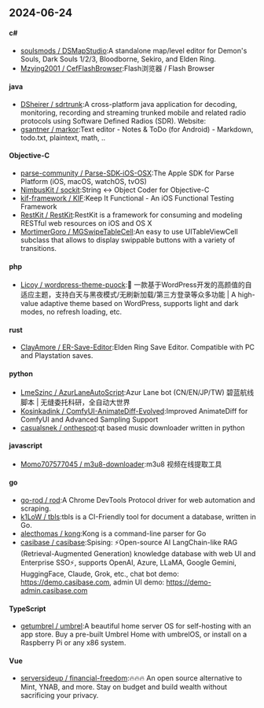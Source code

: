 ## 2024-06-24
#### c#
* [soulsmods / DSMapStudio](https://github.com/soulsmods/DSMapStudio):A standalone map/level editor for Demon's Souls, Dark Souls 1/2/3, Bloodborne, Sekiro, and Elden Ring.
* [Mzying2001 / CefFlashBrowser](https://github.com/Mzying2001/CefFlashBrowser):Flash浏览器 / Flash Browser
#### java
* [DSheirer / sdrtrunk](https://github.com/DSheirer/sdrtrunk):A cross-platform java application for decoding, monitoring, recording and streaming trunked mobile and related radio protocols using Software Defined Radios (SDR). Website:
* [gsantner / markor](https://github.com/gsantner/markor):Text editor - Notes & ToDo (for Android) - Markdown, todo.txt, plaintext, math, ..
#### Objective-C
* [parse-community / Parse-SDK-iOS-OSX](https://github.com/parse-community/Parse-SDK-iOS-OSX):The Apple SDK for Parse Platform (iOS, macOS, watchOS, tvOS)
* [NimbusKit / sockit](https://github.com/NimbusKit/sockit):String <-> Object Coder for Objective-C
* [kif-framework / KIF](https://github.com/kif-framework/KIF):Keep It Functional - An iOS Functional Testing Framework
* [RestKit / RestKit](https://github.com/RestKit/RestKit):RestKit is a framework for consuming and modeling RESTful web resources on iOS and OS X
* [MortimerGoro / MGSwipeTableCell](https://github.com/MortimerGoro/MGSwipeTableCell):An easy to use UITableViewCell subclass that allows to display swippable buttons with a variety of transitions.
#### php
* [Licoy / wordpress-theme-puock](https://github.com/Licoy/wordpress-theme-puock):🎨 一款基于WordPress开发的高颜值的自适应主题，支持白天与黑夜模式/无刷新加载/第三方登录等众多功能 | A high-value adaptive theme based on WordPress, supports light and dark modes, no refresh loading, etc.
#### rust
* [ClayAmore / ER-Save-Editor](https://github.com/ClayAmore/ER-Save-Editor):Elden Ring Save Editor. Compatible with PC and Playstation saves.
#### python
* [LmeSzinc / AzurLaneAutoScript](https://github.com/LmeSzinc/AzurLaneAutoScript):Azur Lane bot (CN/EN/JP/TW) 碧蓝航线脚本 | 无缝委托科研，全自动大世界
* [Kosinkadink / ComfyUI-AnimateDiff-Evolved](https://github.com/Kosinkadink/ComfyUI-AnimateDiff-Evolved):Improved AnimateDiff for ComfyUI and Advanced Sampling Support
* [casualsnek / onthespot](https://github.com/casualsnek/onthespot):qt based music downloader written in python
#### javascript
* [Momo707577045 / m3u8-downloader](https://github.com/Momo707577045/m3u8-downloader):m3u8 视频在线提取工具
#### go
* [go-rod / rod](https://github.com/go-rod/rod):A Chrome DevTools Protocol driver for web automation and scraping.
* [k1LoW / tbls](https://github.com/k1LoW/tbls):tbls is a CI-Friendly tool for document a database, written in Go.
* [alecthomas / kong](https://github.com/alecthomas/kong):Kong is a command-line parser for Go
* [casibase / casibase](https://github.com/casibase/casibase):Spising: ⚡️Open-source AI LangChain-like RAG (Retrieval-Augmented Generation) knowledge database with web UI and Enterprise SSO⚡️, supports OpenAI, Azure, LLaMA, Google Gemini, HuggingFace, Claude, Grok, etc., chat bot demo: https://demo.casibase.com, admin UI demo: https://demo-admin.casibase.com
#### TypeScript
* [getumbrel / umbrel](https://github.com/getumbrel/umbrel):A beautiful home server OS for self-hosting with an app store. Buy a pre-built Umbrel Home with umbrelOS, or install on a Raspberry Pi or any x86 system.
#### Vue
* [serversideup / financial-freedom](https://github.com/serversideup/financial-freedom):🔥🔥🔥 An open source alternative to Mint, YNAB, and more. Stay on budget and build wealth without sacrificing your privacy.
